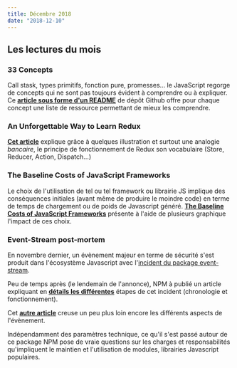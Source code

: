 ```yaml
---
title: Décembre 2018
date: "2018-12-10"
---
```


## Les lectures du mois

### 33 Concepts

Call stask, types primitifs, fonction pure, promesses… le JavaScript regorge de
concepts qui ne sont pas toujours évident à comprendre ou à expliquer. Ce
**[article sous forme d'un README](https://github.com/leonardomso/33-js-concepts)**
de dépôt Github offre pour chaque concept une liste de ressource permettant de mieux les comprendre.

### An Unforgettable Way to Learn Redux

**[Cet article](https://levelup.gitconnected.com/an-unforgettable-way-to-learn-redux-f36afd38c966)**
explique grâce à quelques illustration et surtout une analogie *bancaire*, le
principe de fonctionnement de Redux son vocabulaire (Store, Reducer, Action,
Dispatch…)

### The Baseline Costs of JavaScript Frameworks

Le choix de l'utilisation de tel ou tel framework ou librairie JS implique des
conséquences initiales (avant même de produire le moindre code) en terme de
temps de chargement ou de poids de Javascript généré. **[The Baseline Costs of
JavaScript Frameworks](https://blog.uncommon.is/the-baseline-costs-of-javascript-frameworks-f768e2865d4a)**
présente à l'aide de plusieurs graphique l'impact de ces choix.

### Event-Stream post-mortem

En novembre dernier, un évènement majeur en terme de sécurité s'est produit
dans l'écosystème Javascript avec
l'[incident du package event-stream](https://www.theregister.co.uk/2018/11/26/npm_repo_bitcoin_stealer/).

Peu de temps après (le lendemain de l'annonce), NPM à publié un article
expliquant en
**[détails les différentes](https://blog.npmjs.org/post/180565383195/details-about-the-event-stream-incident)**
étapes de cet incident (chronologie et fonctionnement).

Cet **[autre article](https://schneid.io/blog/event-stream-vulnerability-explained/)** creuse un peu plus loin encore les différents aspects de l'évènement.

Indépendamment des paramètres technique, ce qu'il s'est passé autour de ce package NPM pose de vraie questions sur les charges et responsabilités qu'impliquent le maintien et l'utilisation de modules, librairies Javascript populaires.
